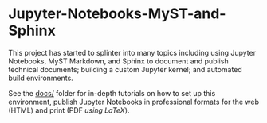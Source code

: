 # Jupyter-Notebooks-MyST-and-Sphinx

This project has started to splinter into many topics including using Jupyter Notebooks, MyST Markdown, and Sphinx to document and publish technical documents; building a custom Jupyter kernel; and automated build environments.

See the [docs/](./docs/notebooks/) folder for in-depth tutorials on how to set up this environment, publish Jupyter Notebooks in professional formats for the web (HTML) and print (PDF *using LaTeX*).
